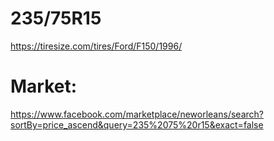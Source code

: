 # 235/75R15
https://tiresize.com/tires/Ford/F150/1996/


# Market:
https://www.facebook.com/marketplace/neworleans/search?sortBy=price_ascend&query=235%2075%20r15&exact=false
